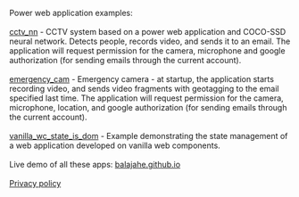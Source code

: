 Power web application examples:
<br/><br/>
<a href="/cctv_nn/">cctv_nn</a> - CCTV system based on a power web application and COCO-SSD neural network. Detects people, records video, and sends it to an email. The application will request permission for the camera, microphone and google authorization (for sending emails through the current account).
<br/><br/>
<a href="/emergency_cam/">emergency_cam</a> - Emergency camera - at startup, the application starts recording video, and sends video fragments with geotagging to the email specified last time. The application will request permission for the camera, microphone, location, and google authorization (for sending emails through the current account).
<br/><br/>
<a href="/vanilla_wc_state_is_dom/">vanilla_wc_state_is_dom</a> - Example demonstrating the state management of a web application developed on vanilla web components.
<br/><br/>
Live demo of all these apps: <a href="https://balajahe.github.io/">balajahe.github.io</a>
<br/><br/>
<a href="./privacy-policy.html" target="_blank">Privacy policy</a>
